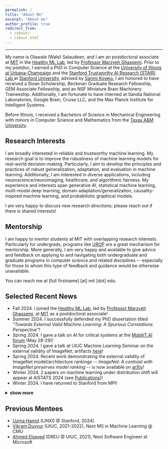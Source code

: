 ```yaml
---
permalink: /
title: "About Me"
excerpt: "About me"
author_profile: true
redirect_from:
  - /about/
  - /about.html
---
```


---
My name is Olawale (Wale) Salaudeen, and I am an postdoctoral associate at <a href="https://www.csail.mit.edu/" target="_blank">MIT</a> in the <a href="https://healthyml.org" target="_blank">Healthy ML Lab</a>, led by <a href="https://healthyml.org/marzyeh/" target="_blank">Professor Marzyeh Ghassemi</a>. Prior to my postdoc, I earned a PhD in Computer Science at the <a href="https://cs.illinois.edu/" target="_blank"> University of Illinois at Urbana-Champaign</a> and the  <a href="https://stairlab.stanford.edu/" target="_blank"> Stanford Trustworthy AI Research (STAIR) Lab </a> at <a href="https://www.cs.stanford.edu/" target="_blank">Stanford University</a>, advised by <a href="http://sanmi.cs.illinois.edu/" target="_blank">Sanmi Koyejo.</a> I am honored to have received a Sloan Scholarship, Beckman Graduate Research Fellowship, GEM Associate Fellowship, and an NSF Miniature Brain Machinery Traineeship.  Additionally, I am fortunate to have interned at Sandia National Laboratories, Google Brain, Cruise LLC, and the Max Planck Institute for Intelligent Systems.

Before Illinois, I received a Bachelors of Science in Mechanical Engineering with minors in Computer Science and Mathematics from the <a href="https://engineering.tamu.edu/mechanical/index.html" target="_blank">Texas A&M University</a>.

## Research Interests
I am broadly interested in reliable and trustworthy machine learning. My research goal is to improve the robustness of machine learning models for real-world decision-making. Particularly, I aim to develop the principles and practices of robust generalization, adaptation, and evaluation in machine learning. Additionally, I am interested in diverse applications, including neuroscience/neuroimaging, healthcare, and algorithmic fairness. My experience and interests span generative AI, statistical machine learning, multi-modal deep learning, domain adaptation/generalization, causality-inspired machine learning, and probabilistic graphical models.

I am very happy to discuss new research directions; please reach out if there is shared interests!

## Mentorship
I am happy to mentor students at MIT with overlapping research interests. Particularly for undergrads, programs like <a href="https://urop.mit.edu/" target="_blank">UROP</a> are a great mechanism for mentorship. More generally, I am very happy and available to give advice and feedback on applying to and navigating both undergraduate and graduate programs in computer science and related disciplines -- especially for those to whom this type of feedback and guidance would be otherwise unavailable.

You can reach me at [full firstname] [at] mit [dot] edu.

## Selected Recent News
* Fall 2024. I joined the <a href="https://healthyml.org" target="_blank">Healthy ML Lab</a>, led by <a href="https://healthyml.org/marzyeh/" target="_blank">Professor Marzyeh Ghassemi</a>, at <a href="https://www.csail.mit.edu/" target="_blank">MIT</a> as a postdoctoral associate!
* Summer 2024. I successfully defended my PhD dissertation titled *"Towards External Valid Machine Learning: A Spurious Correlations Perspective"*!
* Spring 2024. I gave a talk on AI for critical systems at the <a href="https://www.mobilit.ai/en/" target="_blank">MobiliT.AI forum</a> (May 28-29)!
* Spring 2024. I gave a talk at UIUC Machine Learning Seminar on the external validity of ImageNet; artifacts <a href="https://publish.illinois.edu/ml-seminar/" target="_blank">here</a>!
* Spring 2024. Recent work demonstrating the external validity of ImageNet model/architecture rankings -- *ImageNot: A contrast with ImageNet preserves model ranking* -- is now available on <a href="https://arxiv.org/pdf/2404.02112.pdf" target="_blank">arXiv</a>!
* Winter 2024. 2 papers on machine learning under distribution shift will appear at AISTATS 2024 (see [Publications](https://olawalesalaudeen.com/publications/))!
* Winter 2024. I have returned to Stanford from MPI!
<details>
<summary><b>show more</b></summary>
<ul>
  <li> Fall 2023. I will join the <a href="https://sf.is.mpg.de/" target="_blank">Social Foundations of Computation</a> department at the <a href="https://is.mpg.de/" target="_blank">Max Planck Institute for Intelligent Systems</a> in Tübingen, Germany this fall as a Research Intern working with <a href="https://mrtz.org/" target="_blank">Moritz Hardt</a>! </li>
  <li> Spring 2023. I passed my PhD Preliminary Exam! </li>
  <li> Spring 2023. I will join <a href="https://getcruise.com/" target="_blank">Cruise's</a> Autonomous Vehicles Behaviors team in San Francisco, CA this summer as a Machine Learning Intern! </li>
  <li> Fall 2022. I have moved to <a href="https://www.cs.stanford.edu/" target="_blank">Stanford University</a> as a Visiting Student Researcher with <a href="http://sanmi.cs.illinois.edu/" target="_blank">Sanmi Koyejo</a>! </li>
  <li> Summer 2022. I am honored to be selected as a top reviewer (10%) of ICML 2022! </li>
  <li> Summer 2022. I will join <a href="https://research.google/teams/brain/" target="_blank">Google Brain</a> in Cambridge, MA this summer as a Research Intern! </li>
  <li> Spring 2021. I gave a talk on leveraging causal discovery for fMRI </li>
 denoising at the <a href="https://beckman.illinois.edu/about/news/article/2022/03/30/grad-students-to-present-research-april-6" target="_blank">Beckman Institute Graduate Student Seminar</a>. <a href="https://olawalesalaudeen.com/talks/"> Available here </a>! </li>
  <li> Fall 2021. Our paper titled "Exploiting Causal Chains for Domain Generalization" is accepted at the 2021 <a href="https://sites.google.com/view/distshift2021" target="_blank">NeurIPS Workshop on Distribution Shift</a>! </li>
  <li> Fall 2021. I was selected as a <a href="https://minibrain.beckman.illinois.edu/" target="_blank">Miniature Brain Machinery (MBM) NSF Research Trainee</a>! </li>
  <li> Summer 2021. I was selected to receive an Illinois <a href="https://www.gemfellowship.org/gem-fellowship-program/" target="_blank">GEM</a> Associate Fellowship! </li>
  <li> Spring 2021. I passed my Ph.D. qualifying exam! </li>
  <li> Spring 2020. I was selected to receive a 2020 Beckman Institute Graduate Fellowship (<a href="https://beckman.illinois.edu/about/news/article/2020/05/08/seven-named-2020-beckman-institute-graduate-fellows?fbclid=IwAR1XYI8PpzFLfAsAmQdurMZrywwTyHtTuhpkI3ZlaNUQPNcrY00SZJH0muU" target="_blank">news</a>)! </li>
</ul>
</details>

## Previous Mentees
* <a href="https://www.linkedin.com/in/uzmah/" target="_blank"> Uzma Hamid</a> (LINXS @ Stanford, 2024).
* <a href="https://www.linkedin.com/in/vikram-duvvur/" target="_blank">Vikram Duvvur</a> (UIUC, 2021-2022), Next MS in Machine Learning @ CMU
* <a href="https://www.linkedin.com/in/elsayeaa-2023/" target="_blank">Ahmed Elsayed</a> (DREU @ UIUC, 2021), Next Software Engineer at Microsoft

